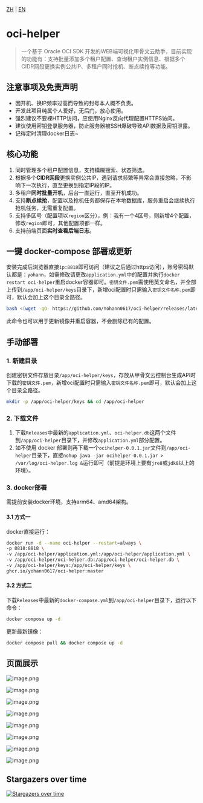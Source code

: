 [ZH](README.md) | [EN](README_EN.md)

# oci-helper

> 一个基于 Oracle OCI SDK 开发的WEB端可视化甲骨文云助手，目前实现的功能有：支持批量添加多个租户配置、查询租户实例信息、根据多个CIDR网段更换实例公共IP、多租户同时抢机、断点续抢等功能。

## 注意事项及免责声明

- 因开机、换IP频率过高而导致的封号本人概不负责。
- 开发此项目纯属个人爱好，无后门，放心使用。
- 强烈建议不要裸HTTP访问，应使用Nginx反向代理配置HTTPS访问。
- 建议使用密钥登录服务器，防止服务器被SSH爆破导致API数据及密钥泄露。
- 记得定时清理docker日志~

## 核心功能

1. 同时管理多个租户配置信息，支持模糊搜索、状态筛选。
2. 根据多个**CIDR网段**更换实例公共IP，遇到请求频繁等异常会直接忽略，不影响下一次执行，直至更换到指定IP段的IP。
3. 多租户**同时批量开机**，后台一直运行，直至开机成功。
4. 支持**断点续抢**，配置以及抢机任务都保存在本地数据库，服务重启会继续执行抢机任务，无需重复配置。
5. 支持多区号（配置项以`region`区分），例：我有一个4区号，则新增4个配置，修改`region`即可，其他配置项都一样。
6. 支持前端页面**实时查看后端日志**。

## 一键 docker-compose 部署或更新

安装完成后浏览器直接`ip:8818`即可访问（建议之后通过https访问），账号密码默认都是：`yohann`，如需修改请更改`application.yml`中的配置并执行`docker restart oci-helper`重启docker容器即可。`密钥文件.pem`需使用英文命名，并全部上传到`/app/oci-helper/keys`目录下，新增oci配置时只需输入`密钥文件名称.pem`即可，默认会加上这个目录全路径。

```bash
bash <(wget -qO- https://github.com/Yohann0617/oci-helper/releases/latest/download/sh_oci-helper_install.sh)
```

此命令也可以用于更新镜像并重启容器，不会删除已有的配置。

## 手动部署

### 1. 新建目录

创建密钥文件存放目录`/app/oci-helper/keys`，存放从甲骨文云控制台生成API时下载的`密钥文件.pem`，新增oci配置时只需输入`密钥文件名称.pem`即可，默认会加上这个目录全路径。

```bash
mkdir -p /app/oci-helper/keys && cd /app/oci-helper
```

### 2. 下载文件

1. 下载`Releases`中最新的`application.yml`、`oci-helper.db`这两个文件到`/app/oci-helper`目录下，并修改`application.yml`部分配置。
2. 如不使用 docker 部署则再下载一个`ocihelper-0.0.1.jar`文件到`/app/oci-helper`目录下，直接`nohup java -jar ocihelper-0.0.1.jar > /var/log/oci-helper.log &`运行即可（前提是环境上要有`jre8`或`jdk8`以上的环境）。

### 3. docker部署

需提前安装docker环境，支持arm64、amd64架构。

#### 3.1 方式一

docker直接运行：

```bash
docker run -d --name oci-helper --restart=always \
-p 8818:8818 \
-v /app/oci-helper/application.yml:/app/oci-helper/application.yml \
-v /app/oci-helper/oci-helper.db:/app/oci-helper/oci-helper.db \
-v /app/oci-helper/keys:/app/oci-helper/keys \
ghcr.io/yohann0617/oci-helper:master
```

#### 3.2 方式二

下载`Releases`中最新的`docker-compose.yml`到`/app/oci-helper`目录下，运行以下命令：

```bash
docker compose up -d
```

更新最新镜像：

```bash
docker compose pull && docker compose up -d
```

## 页面展示

![image.png](https://pic5.58cdn.com.cn/nowater/webim/big/n_v2c1f8e3c934c7493983f2d6e6a83d8378.png)

![image.png](https://pic3.58cdn.com.cn/nowater/webim/big/n_v2a710d7c751374b21acae99435daba526.png)

![image.png](https://pic6.58cdn.com.cn/nowater/webim/big/n_v27a9be3a128ef4b87a7cbe4b45c763f92.png)

![image.png](https://pic4.58cdn.com.cn/nowater/webim/big/n_v2f50458d4cd1745f3ac22633bff2e1ea5.png)

![image.png](https://pic3.58cdn.com.cn/nowater/webim/big/n_v2a4c76efd15234f58a1e816e2d261ffdf.png)

![image.png](https://pic3.58cdn.com.cn/nowater/webim/big/n_v24fdb3306c7c1454790e123bb6ea2f384.png)

![image.png](https://pic8.58cdn.com.cn/nowater/webim/big/n_v293a82d0fbede4b8699a1d06f1e4e0f8d.png)

![image.png](https://pic2.58cdn.com.cn/nowater/webim/big/n_v2520fa8e9b66a4cb192ce26a177dd0133.png)

## Stargazers over time

[![Stargazers over time](https://starchart.cc/Yohann0617/oci-helper.svg)](https://starchart.cc/Yohann0617/oci-helper)
